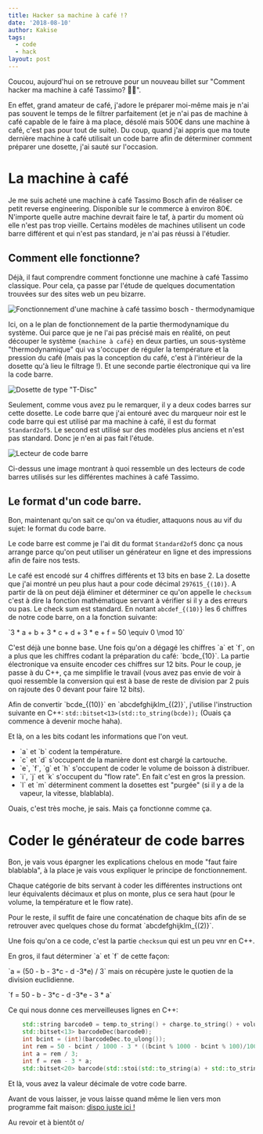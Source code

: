 ```yaml
---
title: Hacker sa machine à café !?
date: '2018-08-10'
author: Kakise
tags:
  - code
  - hack
layout: post
---
```

Coucou, aujourd'hui on se retrouve pour un nouveau billet sur "Comment hacker ma machine à café Tassimo? 🤔🤔".

En effet, grand amateur de café, j'adore le préparer moi-même mais je n'ai pas souvent le temps de le filtrer parfaitement (et je n'ai pas de machine à café capable de le faire à ma place, désolé mais 500€ dans une machine à café, c'est pas pour tout de suite). Du coup, quand j'ai appris que ma toute dernière machine à café utilisait un code barre afin de déterminer comment préparer une dosette, j'ai sauté sur l'occasion.

# La machine à café

Je me suis acheté une machine à café Tassimo Bosch afin de réaliser ce petit reverse engineering. Disponible sur le commerce à environ 80€. N'importe quelle autre machine devrait faire le taf, à partir du moment où elle n'est pas trop vieille. Certains modèles de machines utilisent un code barre différent et qui n'est pas standard, je n'ai pas réussi à l'étudier.

## Comment elle fonctionne?

Déjà, il faut comprendre comment fonctionne une machine à café Tassimo classique. Pour cela, ça passe par l'étude de quelques documentation trouvées sur des sites web un peu bizarre.

![Fonctionnement d'une machine à café tassimo bosch - thermodynamique](/images/screenshot-2018-08-10-at-11.44.07.png)

Ici, on a le plan de fonctionnement de la partie thermodynamique du système. Oui parce que je ne l'ai pas précisé mais en réalité, on peut découper le système `{machine à café}` en deux parties, un sous-système "thermodynamique" qui va s'occuper de réguler la température et la pression du café (mais pas la conception du café, c'est à l'intérieur de la dosette qu'à lieu le filtrage !). Et une seconde partie électronique qui va lire la code barre.

![Dosette de type "T-Disc"](/images/image.jpg)

Seulement, comme vous avez pu le remarquer, il y a deux codes barres sur cette dosette. Le code barre que j'ai entouré avec du marqueur noir est le code barre qui est utilisé par ma machine à café, il est du format `Standard2of5`. Le second est utilisé sur des modèles plus anciens et n'est pas standard. Donc je n'en ai pas fait l'étude.

![Lecteur de code barre](/images/screenshot-2018-08-10-at-12.06.44.png)

Ci-dessus une image montrant à quoi ressemble un des lecteurs de code barres utilisés sur les différentes machines à café Tassimo.

## Le format d'un code barre.

Bon, maintenant qu'on sait ce qu'on va étudier, attaquons nous au vif du sujet: le format du code barre.

Le code barre est comme je l'ai dit du format `Standard2of5` donc ça nous arrange parce qu'on peut utiliser un générateur en ligne et des impressions afin de faire nos tests.

Le café est encodé sur 4 chiffres différents et 13 bits en base 2. La dosette que j'ai montré un peu plus haut a pour code décimal `297615_{(10)}`. A partir de là on peut déjà éliminer et déterminer ce qu'on appelle le `checksum` c'est à dire la fonction mathématique servant à vérifier si il y a des erreurs ou pas. Le check sum est standard. En notant `abcdef_{(10)}` les 6 chiffres de notre code barre, on a la fonction suivante:

\`3 \* a + b + 3 \* c + d + 3 * e + f = 50 \equiv 0 \mod 10\`

C'est déjà une bonne base. Une fois qu'on a dégagé les chiffres \`a\` et \`f\`, on a plus que les chiffres codant la préparation du café: \`bcde_{10}\`. La partie électronique va ensuite encoder ces chiffres sur 12 bits. Pour le coup, je passe à du C++, ça me simplifie le travail (vous avez pas envie de voir à quoi ressemble la conversion qui est à base de reste de division par 2 puis on rajoute des 0 devant pour faire 12 bits).

Afin de convertir \`bcde\_{(10)}\` en \`abcdefghijklm\_{(2)}\`, j'utilise l'instruction suivante en C++: `std::bitset<13>(std::to_string(bcde));` (Ouais ça commence à devenir moche haha).

Et là, on a les bits codant les informations que l'on veut.

* \`a\` et \`b\` codent la température.
* \`c\` et \`d\` s'occupent de la manière dont est chargé la cartouche.
* \`e\`, \`f\`, \`g\` et \`h\` s'occupent de coder le volume de boisson à distribuer.
* \`i\`, \`j\` et \`k\` s'occupent du "flow rate". En fait c'est en gros la pression.
* \`l\` et \`m\` déterminent comment la dosettes est "purgée" (si il y a de la vapeur, la vitesse, blablabla).

Ouais, c'est très moche, je sais. Mais ça fonctionne comme ça.

# Coder le générateur de code barres

Bon, je vais vous épargner les explications chelous en mode "faut faire blablabla", à la place je vais vous expliquer le principe de fonctionnement.

Chaque catégorie de bits servant à coder les différentes instructions ont leur équivalents décimaux et plus on monte, plus ce sera haut (pour le volume, la température et le flow rate).

Pour le reste, il suffit de faire une concaténation de chaque bits afin de se retrouver avec quelques chose du format \`abcdefghijklm_{(2)}\`.

Une fois qu'on a ce code, c'est la partie `checksum` qui est un peu vnr en C++.

En gros, il faut déterminer \`a\` et \`f\` de cette façon:

\`a = (50 - b - 3\*c - d -3\*e) / 3\` mais on récupère juste le quotien de la division euclidienne.

\`f = 50 - b - 3\*c - d -3\*e - 3 * a\`

Ce qui nous donne ces merveilleuses lignes en C++:

```cpp
    std::string barcode0 = temp.to_string() + charge.to_string() + volume.to_string() + flowRate.to_string() + purge.to_string();
    std::bitset<13> barcodeDec(barcode0);
    int bcint = (int)(barcodeDec.to_ulong());
    int rem = 50 - bcint / 1000 - 3 * ((bcint % 1000 - bcint % 100)/100) - (bcint % 100 - bcint % 10)/10 - 3 * (bcint%10);
    int a = rem / 3;
    int f = rem - 3 * a;
    std::bitset<20> barcode(std::stoi(std::to_string(a) + std::to_string(bcint) + std::to_string(f)));
```

Et là, vous avez la valeur décimale de votre code barre.

Avant de vous laisser, je vous laisse quand même le lien vers mon programme fait maison: [dispo juste ici !](https://gist.github.com/Kakise/fbc24ae75cb64d22a270c70781315324)

Au revoir et à bientôt o/
